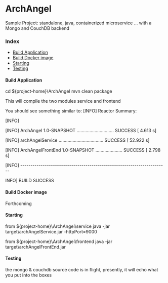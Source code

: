# ArchAngel
Sample Project: standalone, java, containerized microservice ... with a Mongo and CouchDB backend

### Index
* [Build Application](#build-application)
* [Build Docker image](#build-docker-image)
* [Starting](#starting)
* [Testing](#testing)

#### Build Application
cd ${project-home}\ArchAngel
mvn clean package

This will compile the two modules service and frontend

You should see something similar to:
[INFO] Reactor Summary:

[INFO] 

[INFO] ArchAngel 1.0-SNAPSHOT ............................. SUCCESS [  4.613 s]

[INFO] archAngelService ................................... SUCCESS [ 52.922 s]

[INFO] ArchAngelFrontEnd 1.0-SNAPSHOT ..................... SUCCESS [  2.798 s]

[INFO] ------------------------------------------------------------------------

INFO] BUILD SUCCESS



#### Build Docker image
Forthcoming

#### Starting

from ${project-home}\ArchAngel\service
java -jar target\archAngelService.jar -httpPort=9000

from ${project-home}\ArchAngel\frontend
java -jar target\archAngelFrontEnd.jar


#### Testing
the mongo & couchdb source code is in flight, presently, it will echo what you put into the boxes


